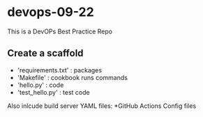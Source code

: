# devops-09-22
This is a DevOPs Best Practice Repo

## Create a scaffold

* 'requirements.txt' : packages 
* 'Makefile' : cookbook runs commands
* 'hello.py' : code
* 'test_hello.py' : test code

Also inlcude build server YAML files: 
*GitHub Actions Config files
